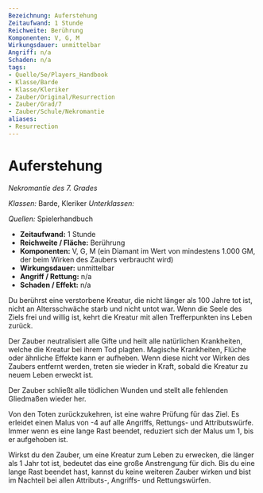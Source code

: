 ```yaml
---
Bezeichnung: Auferstehung
Zeitaufwand: 1 Stunde
Reichweite: Berührung
Komponenten: V, G, M
Wirkungsdauer: unmittelbar
Angriff: n/a
Schaden: n/a
tags:
- Quelle/5e/Players_Handbook
- Klasse/Barde
- Klasse/Kleriker
- Zauber/Original/Resurrection
- Zauber/Grad/7
- Zauber/Schule/Nekromantie 
aliases:
- Resurrection
---
```

# Auferstehung
_Nekromantie des 7. Grades_

_Klassen:_ Barde, Kleriker
_Unterklassen:_  

_Quellen:_ Spielerhandbuch

- **Zeitaufwand:** 1 Stunde
- **Reichweite / Fläche:** Berührung
- **Komponenten:** V, G, M (ein Diamant im Wert von mindestens 1.000 GM, der beim Wirken des Zaubers verbraucht wird)
- **Wirkungsdauer:** unmittelbar
- **Angriff / Rettung:** n/a
- **Schaden / Effekt:**  n/a

Du berührst eine verstorbene Kreatur, die nicht länger als 100 Jahre tot ist, nicht an Altersschwäche starb und nicht untot war. Wenn die Seele des Ziels frei und willig ist, kehrt die Kreatur mit allen Trefferpunkten ins Leben zurück.

Der Zauber neutralisiert alle Gifte und heilt alle natürlichen Krankheiten, welche die Kreatur bei ihrem Tod plagten. Magische Krankheiten, Flüche oder ähnliche Effekte kann er aufheben. Wenn diese nicht vor Wirken des Zaubers entfernt werden, treten sie wieder in Kraft, sobald die Kreatur zu neuem Leben erweckt ist.

Der Zauber schließt alle tödlichen Wunden und stellt alle fehlenden Gliedmaßen wieder her.

Von den Toten zurückzukehren, ist eine wahre Prüfung für das Ziel. Es erleidet einen Malus von -4 auf alle Angriffs, Rettungs- und Attributswürfe. Immer wenn es eine lange Rast beendet, reduziert sich der Malus um 1, bis er aufgehoben ist.

Wirkst du den Zauber, um eine Kreatur zum Leben zu erwecken, die länger als 1 Jahr tot ist, bedeutet das eine große Anstrengung für dich. Bis du eine lange Rast beendet hast, kannst du keine weiteren Zauber wirken und bist im Nachteil bei allen Attributs-, Angriffs- und Rettungswürfen.